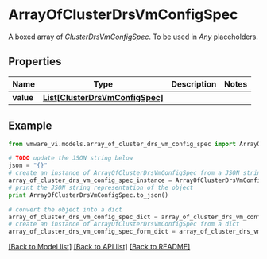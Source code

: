 # ArrayOfClusterDrsVmConfigSpec

A boxed array of *ClusterDrsVmConfigSpec*. To be used in *Any* placeholders. 

## Properties
Name | Type | Description | Notes
------------ | ------------- | ------------- | -------------
**value** | [**List[ClusterDrsVmConfigSpec]**](ClusterDrsVmConfigSpec.md) |  | 

## Example

```python
from vmware_vi.models.array_of_cluster_drs_vm_config_spec import ArrayOfClusterDrsVmConfigSpec

# TODO update the JSON string below
json = "{}"
# create an instance of ArrayOfClusterDrsVmConfigSpec from a JSON string
array_of_cluster_drs_vm_config_spec_instance = ArrayOfClusterDrsVmConfigSpec.from_json(json)
# print the JSON string representation of the object
print ArrayOfClusterDrsVmConfigSpec.to_json()

# convert the object into a dict
array_of_cluster_drs_vm_config_spec_dict = array_of_cluster_drs_vm_config_spec_instance.to_dict()
# create an instance of ArrayOfClusterDrsVmConfigSpec from a dict
array_of_cluster_drs_vm_config_spec_form_dict = array_of_cluster_drs_vm_config_spec.from_dict(array_of_cluster_drs_vm_config_spec_dict)
```
[[Back to Model list]](../README.md#documentation-for-models) [[Back to API list]](../README.md#documentation-for-api-endpoints) [[Back to README]](../README.md)


